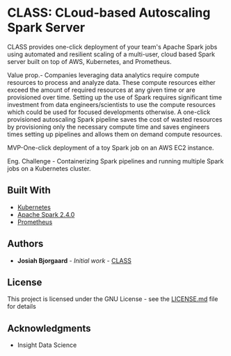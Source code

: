 # CLASS: CLoud-based Autoscaling Spark Server

CLASS provides one-click deployment of your team's Apache Spark jobs using automated and resilient scaling of a multi-user, cloud based Spark server built on top of AWS, Kubernetes, and Prometheus. 

Value prop.- Companies leveraging data analytics require compute resources to process and analyze data. These compute resources either exceed the amount of required resources at any given time or are provisioned over time. Setting up the use of Spark requires significant time investment from data engineers/scientists to use the compute resources which could be used for focused developments otherwise. A one-click provisioned autoscaling Spark pipeline saves the cost of wasted resources by provisioning only the necessary compute time and saves engineers times setting up pipelines and allows them on demand compute resources.

MVP-One-click deployment of a toy Spark job on an AWS EC2 instance.

Eng. Challenge - Containerizing Spark pipelines and running multiple Spark jobs on a Kubernetes cluster.

## Built With

* [Kubernetes](https://kubernetes.io/)
* [Apache Spark 2.4.0](https://spark.apache.org/releases/spark-release-2-4-0.html)
* [Prometheus](https://prometheus.io/)

## Authors

* **Josiah Bjorgaard** - *Initial work* - [CLASS](https://github.com/josiahbjorgaard/class)

## License

This project is licensed under the GNU License - see the [LICENSE.md](LICENSE.md) file for details

## Acknowledgments

* Insight Data Science
